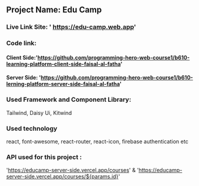 ## Project Name: Edu Camp

### Live Link Site: ' https://edu-camp.web.app'

### Code link:

#### Client Side:'https://github.com/programming-hero-web-course1/b610-learning-platform-client-side-faisal-al-fatha'

#### Server Side: 'https://github.com/programming-hero-web-course1/b610-lerning-platform-server-side-faisal-al-fatha'

### Used Framework and Component Library:

Tailwind, Daisy Ui, Kitwind

### Used technology

react, font-awesome, react-router, react-icon, firebase authentication etc

### API used for this project :

'https://educamp-server-side.vercel.app/courses'
&
'https://educamp-server-side.vercel.app/courses/${params.id}'
